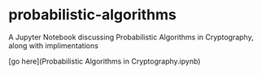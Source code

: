 # probabilistic-algorithms
A Jupyter Notebook discussing Probabilistic Algorithms in Cryptography, along with implimentations

[go here](Probabilistic Algorithms in Cryptography.ipynb)
